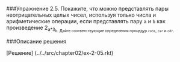 ###Упражнение 2.5.
Покажите, что можно представлять пары неотрицательных целых чисел, используя только числа
и арифметические операции, если представлять пару `a` и `b` как произведение 2<sub>a*3<sub>b. 
Дайте соответствующие определения процедур `cons`, `car` и `cdr`.

###Описание решения

[Решение] (../../src/chapter02/ex-2-05.rkt)
